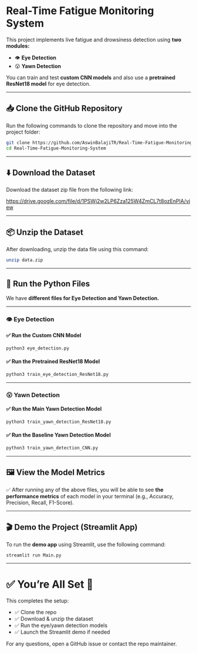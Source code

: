 # Real-Time Fatigue Monitoring System 

This project implements live fatigue and drowsiness detection using **two modules:**

- 👁️ **Eye Detection**
- 😮 **Yawn Detection**

You can train and test **custom CNN models** and also use a **pretrained ResNet18 model** for eye detection.

---

## 📥 Clone the GitHub Repository

Run the following commands to clone the repository and move into the project folder:

```bash
git clone https://github.com/AswinBalajiTR/Real-Time-Fatigue-Monitoring-System
cd Real-Time-Fatigue-Monitoring-System
```

---

## ⬇️ Download the Dataset

Download the dataset zip file from the following link:

https://drive.google.com/file/d/1PSWj2w2LP6Zza125W4ZmCL7t8ozEnPlA/view

---

## 📦 Unzip the Dataset

After downloading, unzip the data file using this command:

```bash
unzip data.zip
```

---

## 🚀 Run the Python Files

We have **different files for Eye Detection and Yawn Detection.**

---

### 👁️ Eye Detection

#### ✅ Run the Custom CNN Model

```bash
python3 eye_detection.py
```

#### ✅ Run the Pretrained ResNet18 Model

```bash
python3 train_eye_detection_ResNet18.py
```

---

### 😮 Yawn Detection

#### ✅ Run the Main Yawn Detection Model

```bash
python3 train_yawn_detection_ResNet18.py
```

#### ✅ Run the Baseline Yawn Detection Model

```bash
python3 train_yawn_detection_CNN.py
```

---

## 🖼️ View the Model Metrics

✅ After running any of the above files, you will be able to see **the performance metrics** of each model in your terminal (e.g., Accuracy, Precision, Recall, F1-Score).

---

## 🎬 Demo the Project (Streamlit App)

To run the **demo app** using Streamlit, use the following command:

```bash
streamlit run Main.py
```

---

# ✅ You’re All Set 🚀

This completes the setup:

- ✅ Clone the repo  
- ✅ Download & unzip the dataset  
- ✅ Run the eye/yawn detection models  
- ✅ Launch the Streamlit demo if needed

For any questions, open a GitHub issue or contact the repo maintainer.
